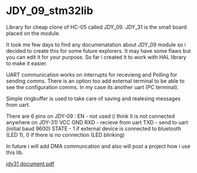# JDY_09_stm32lib
Library for cheap clone of HC-05 called JDY_09. JDY_31 is the small board placed on the module.

It took me few days to find any documenatation about JDY_09 module so i decided to create this for some future explorers. 
It may have some flaws but you can edit it for your purpose. So far i created it to work with HAL library to make it easier. 

UART communication works on interrupts for recevieng and Polling for sending comms. There is an option too add external terminal to be able to see the
configuration comms. In my case its another uart (PC terminal).

Simple ringbuffer is used to take care of saving and realesing messages from uart.

There are 6 pins on JDY-09 :
EN - not used (i think it is not connected anywhere on JDY-31)
VCC
GND
RXD - recieve from uart 
TXD - send to uart (initial baud 9600)
STATE - 1 if external device is connected to bluetooth (LED 1), 0 if there is no connection (LED blinking)

In future i will add DMA communcation and also will post a project how i use this lib.

[jdy31 document.pdf](https://github.com/Roju667/JDY_09_stm32lib/files/7613162/jdy31.document.pdf)
